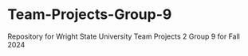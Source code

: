 # Team-Projects-Group-9
Repository for Wright State University Team Projects 2 Group 9 for Fall 2024
